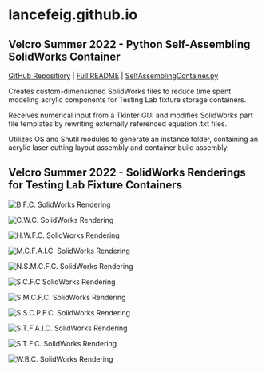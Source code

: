 # lancefeig.github.io

## Velcro Summer 2022 - Python Self-Assembling SolidWorks Container

[GitHub Repositiory](https://github.com/lancefeig/velcro-self-assembling-container) | [Full README](https://github.com/lancefeig/velcro-self-assembling-container/blob/main/README.md) | [SelfAssemblingContainer.py](https://github.com/lancefeig/velcro-self-assembling-container/blob/main/SelfAssemblingContainer.py)

Creates custom-dimensioned SolidWorks files to reduce time spent modeling 
acrylic components for Testing Lab fixture storage containers.

Receives numerical input from a Tkinter GUI and modifies SolidWorks part file templates by rewriting 
externally referenced equation .txt files.

Utilizes OS and Shutil modules to generate an instance folder, containing an acrylic laser cutting
layout assembly and container build assembly.

## Velcro Summer 2022 - SolidWorks Renderings for Testing Lab Fixture Containers

![B.F.C. SolidWorks Rendering](https://github.com/lancefeig/velcro-solidworks-renderings/blob/b3a245dac4ce2b0b3f9e61c82a643f3531177883/bfc1.png?raw=true)

![C.W.C. SolidWorks Rendering](https://github.com/lancefeig/velcro-solidworks-renderings/blob/main/cwc1.png?raw=true)

![H.W.F.C. SolidWorks Rendering](https://github.com/lancefeig/velcro-solidworks-renderings/blob/main/hwfc1.png?raw=true)

![M.C.F.A.I.C. SolidWorks Rendering](https://github.com/lancefeig/velcro-solidworks-renderings/blob/main/mcfaic1.png?raw=true)

![N.S.M.C.F.C. SolidWorks Rendering](https://github.com/lancefeig/velcro-solidworks-renderings/blob/main/nsmcfc1.png?raw=true)

![S.C.F.C SolidWorks Rendering](https://github.com/lancefeig/velcro-solidworks-renderings/blob/main/scfc.png?raw=true)

![S.M.C.F.C. SolidWorks Rendering](https://github.com/lancefeig/velcro-solidworks-renderings/blob/main/smcfc.png?raw=true)

![S.S.C.P.F.C. SolidWorks Rendering](https://github.com/lancefeig/velcro-solidworks-renderings/blob/main/sscpfc1.png?raw=true)

![S.T.F.A.I.C. SolidWorks Rendering](https://github.com/lancefeig/velcro-solidworks-renderings/blob/main/stfaic1.png?raw=true)

![S.T.F.C. SolidWorks Rendering](https://github.com/lancefeig/velcro-solidworks-renderings/blob/main/stfc1.png?raw=true)

![W.B.C. SolidWorks Rendering](https://github.com/lancefeig/velcro-solidworks-renderings/blob/main/wbc.png?raw=true)
